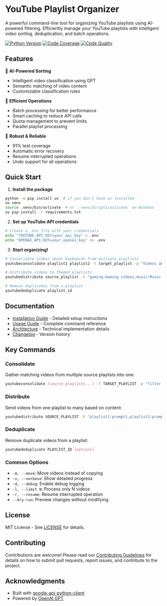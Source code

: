 # YouTube Playlist Organizer

A powerful command-line tool for organizing YouTube playlists using AI-powered filtering. Efficiently manage your YouTube playlists with intelligent video sorting, deduplication, and batch operations.

[![Python Version](https://img.shields.io/badge/python-3.7%2B-blue)]()
[![Code Coverage](https://img.shields.io/badge/coverage-91%25-brightgreen)]()
[![Code Quality](https://img.shields.io/badge/pylint-9.21%2F10-brightgreen)]()

## Features

🤖 **AI-Powered Sorting**
- Intelligent video classification using GPT
- Semantic matching of video content
- Customizable classification rules

🚀 **Efficient Operations**
- Batch processing for better performance
- Smart caching to reduce API calls
- Quota management to prevent limits
- Parallel playlist processing

💪 **Robust & Reliable**
- 91% test coverage
- Automatic error recovery
- Resume interrupted operations
- Undo support for all operations

## Quick Start

1. **Install the package**
```bash
python -m pip install uv  # if you don't have uv installed
uv venv
source .venv/bin/activate  # or `.venv/Scripts/activate` on Windows
uv pip install -r requirements.txt
```

2. **Set up YouTube API credentials**
```bash
# Create a .env file with your credentials
echo "YOUTUBE_API_KEY=your_api_key" > .env
echo "OPENAI_API_KEY=your_openai_key" >> .env
```

3. **Start organizing!**
```bash
# Consolidate videos about keyboards from multiple playlists
youtubeconsolidate playlist1 playlist2 -t target_playlist -p "Videos about mechanical keyboards"

# Distribute videos to themed playlists
youtubedistribute source_playlist -t "gaming:Gaming videos,music:Music videos"

# Remove duplicates from a playlist
youtubededuplicate playlist_id
```

## Documentation

- [Installation Guide](docs/INSTALLATION.md) - Detailed setup instructions
- [Usage Guide](docs/USAGE.md) - Complete command reference
- [Architecture](docs/ARCHITECTURE.md) - Technical implementation details
- [Changelog](docs/CHANGELOG.md) - Version history

## Key Commands

### Consolidate
Gather matching videos from multiple source playlists into one:
```bash
youtubeconsolidate [source_playlists...] -t TARGET_PLAYLIST -p "filter prompt"
```

### Distribute
Send videos from one playlist to many based on content:
```bash
youtubedistribute SOURCE_PLAYLIST -t "playlist1:prompt1,playlist2:prompt2"
```

### Deduplicate
Remove duplicate videos from a playlist:
```bash
youtubededuplicate PLAYLIST_ID [options]
```

### Common Options
- `-m, --move`: Move videos instead of copying
- `-v, --verbose`: Show detailed progress
- `-d, --debug`: Enable debug logging
- `-l, --limit N`: Process only N videos
- `-r, --resume`: Resume interrupted operation
- `--dry-run`: Preview changes without modifying

## License

MIT License - See [LICENSE](LICENSE) for details.

## Contributing

Contributions are welcome! Please read our [Contributing Guidelines](CONTRIBUTING.md) for details on how to submit pull requests, report issues, and contribute to the project.

## Acknowledgments

- Built with [google-api-python-client](https://github.com/googleapis/google-api-python-client)
- Powered by [OpenAI GPT](https://openai.com/gpt-4)